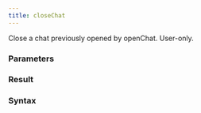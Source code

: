 ```yaml
---
title: closeChat
---
```


Close a chat previously opened by openChat. User-only.


### Parameters 



### Result 



### Syntax





